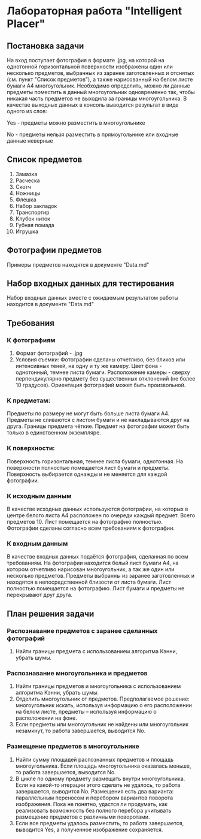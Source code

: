 # Лабораторная работа "Intelligent Placer"
## Постановка задачи
На вход поступает фотография в формате .jpg, на которой на однотонной горизонтальной поверхности изображены один или несколько предметов, выбранных из заранее заготовленных и отснятых (см. пункт "Список предметов"), а также нарисованный на белом листе бумаги А4 многоугольник. Необходимо определить, можно ли данные предметы поместить в данный многоугольник одновременно так, чтобы никакая часть предметов не выходила за границы многоугольника. В качестве выходных данных в консоль выводится результат в виде одного из слов:

Yes - предметы можно разместить в многоугольнике

No - предметы нельзя разместить в прямоугольнике или входные данные неверные

## Список предметов
1. Замазка
2. Расческа
3. Скотч
4. Ножницы
5. Флешка
6. Набор закладок
7. Транспортир
8. Клубок ниток
9. Губная помада
10. Игрушка

## Фотографии предметов
Примеры предметов находятся в документе "Data.md"

## Набор входных данных для тестирования
Набор входных данных вместе с ожидаемым результатом работы находится в документе "Data.md"

## Требования
### К фотографиям
1. Формат фотографий - .jpg 
2. Условия съемки: 
Фотографии сделаны отчетливо, без бликов или интенсивных теней, на одну и ту же камеру.
Цвет фона - однотонный, темнее листа бумаги.
Расположение камеры - сверху перпендикулярно предмету без существенных отклонений (не более 10 градусов).
Ориентация фотографий может быть произвольной.

### К предметам:
Предметы по размеру не могут быть больше листа бумаги А4.
Предметы не сливаются с листом бумаги и не накладываются друг на друга.
Границы предмета чёткие.
Предмет на фотографии может быть только в единственном экземпляре.

### К поверхности:
Поверхность горизонтальная, темнее листа бумаги, однотонная.
На поверхности полностью помещается лист бумаги и предметы.
Поверхность выбирается однажды и не меняется для каждой фотографии.

### К исходным данным
В качестве исходных данных используются фотографии, на которых в центре белого листа А4 расположен по очереди каждый предмет. Всего предметов 10. Лист помещается на фотографию полностью. Фотографии сделаны согласно всем требованиям к фотографии. 

### К входным данным
В качестве входных данных подаётся фотография, сделанная по всем требованиям. 
На фотографии находится белый лист бумаги А4, на котором отчетливо нарисован многоугольник, а так же один или несколько предметов.
Предметы выбранны из заранее заготовленных и находятся в непосредственной близости от листа бумаги. Лист полностью помещается на фотографию.
Лист бумаги и предметы не перекрывают друг друга.

## План решения задачи

### Распознавание предметов с заранее сделанных фотографий
1.	Найти границы предмета с использованием алгоритма Кэнни, убрать шумы.

### Распознавание многоугольника и предметов 
1.	Найти границы предметов и многоугольника с использованием алгоритма Кэнни, убрать шумы.
2.	Отделить многоугольник от предметов. Предполагаемое решение: многоугольник искать, используя информацию о его расположении на белом листе, предметы – используя информацию о расположении на фоне.
3.	Если предметы или многоугольник не найдены или многоугольник незамкнут, то работа завершается, выводится No. 

### Размещение предметов в многоугольнике
1.	Найти сумму площадей распознанных предметов и площадь многоугольника. Если площадь многоугольника оказалась меньше, то работа завершается, выводится No.
2.	В цикле по одному предмету размещать внутри многоугольника. Если на какой-то итерации этого сделать не удалось, то работа завершается, выводится No. 
Размещения есть два варианта: параллельным переносом и перебором вариантов поворота изображения. Пока не понятно, удастся ли продумать, как реализовать возможность без полного перебора учитывать размещение предметов с различными поворотами.
3.	Если все предметы удалось разместить, то работа завершается, выводится Yes, а полученное изображение сохраняется.




